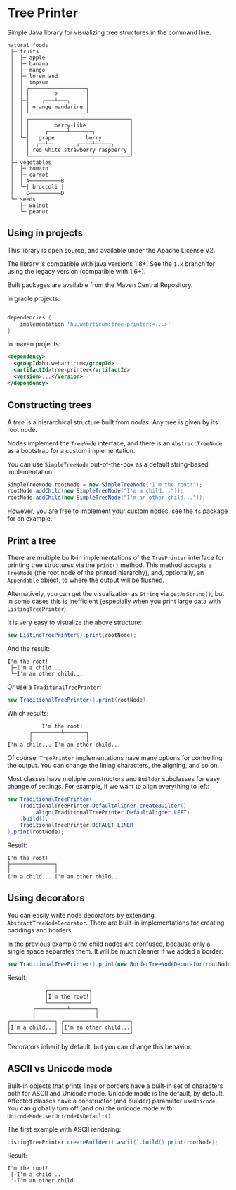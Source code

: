 # Tree Printer

Simple Java library for visualizing tree structures in the command line.

```
natural foods
 ├─ fruits
 │  ├─ apple
 │  ├─ banana
 │  ├─ mango
 │  ├─ lorem and
 │  │  impsum
 │  │ ┌──────────────────┐
 │  │ │        ?         │
 │  ├─│    ┌───┴───┐     │
 │  │ │ orange mandarine │
 │  │ └──────────────────┘
 │  │ ┌────────────────────────────────┐
 │  │ │        berry-like              │
 │  │ │     ┌──────┴───────┐           │
 │  └─│   grape          berry         │
 │    │  ┌──┴─┐       ┌────┴─────┐     │
 │    │ red white strawberry raspberry │
 │    └────────────────────────────────┘
 ├─ vegetables
 │  ├─ tomato
 │  ├─ carrot
 │  │ A──────────B
 │  └─│ broccoli │
 │    C──────────D
 └─ seeds
    ├─ walnut
    └─ peanut
```

## Using in projects

This library is open source, and available under the Apache License V2.

The library is compatible with java versions 1.8+.
See the `1.x` branch for using the legacy version (compatible with 1.6+).

Built packages are available from the Maven Central Repository.

In gradle projects:

```groovy

dependencies {
    implementation 'hu.webrticum:tree-printer:<...>'
}

```

In maven projects:

```xml
<dependency>
  <groupId>hu.webarticum</groupId>
  <artifactId>tree-printer</artifactId>
  <version>...</version>
</dependency>
```

## Constructing trees

A *tree* is a hierarchical structure built from *nodes*. Any tree is given by its root node.

Nodes implement the `TreeNode` interface, and there is an `AbstractTreeNode` as a bootstrap for a custom implementation.

You can use `SimpleTreeNode` out-of-the-box as a default string-based implementation:

```java
SimpleTreeNode rootNode = new SimpleTreeNode("I'm the root!");
rootNode.addChild(new SimpleTreeNode("I'm a child..."));
rootNode.addChild(new SimpleTreeNode("I'm an other child..."));
```

However, you are free to implement your custom nodes, see the `fs` package for an example.

## Print a tree

There are multiple built-in implementations of the `TreePrinter` interface for printing tree structures via the `print()` method. This method accepts a `TreeNode` (the root node of the printed hierarchy), and, optionally, an `Appendable` object, to where the output will be flushed.

Alternatively, you can get the visualization as `String` via `getAsString()`, but in some cases this is inefficient (especially when you print large data with `ListingTreePrinter`).

It is very easy to visualize the above structure:

```java
new ListingTreePrinter().print(rootNode);
```

And the result:

```
I'm the root!
 ├─I'm a child...
 └─I'm an other child...
```

Or use a `TraditinalTreePrinter`:

```java
new TraditionalTreePrinter().print(rootNode);
```

Which results:

```
           I'm the root!
       ┌─────────┴───────┐
       │                 │
I'm a child... I'm an other child...
```

Of course, `TreePrinter` implementations have many options for controlling the output. You can change the lining characters, the aligning, and so on.

Most classes have multiple constructors and `Builder` subclasses for easy change of settings. For example, if we want to align everything to left:

```java
new TraditionalTreePrinter(
    TraditionalTreePrinter.DefaultAligner.createBuilder()
        .align(TraditionalTreePrinter.DefaultAligner.LEFT)
    .build(),
    TraditionalTreePrinter.DEFAULT_LINER
).print(rootNode);
```

Result:

```
I'm the root!
├──────────────┐
│              │
I'm a child... I'm an other child...
```

## Using decorators

You can easily write node decorators by extending `AbstractTreeNodeDecorator`. There are built-in implementations for creating paddings and borders.

In the previous example the child nodes are confused, because only a single space separates them. It will be much cleaner if we added a border:

```java
new TraditionalTreePrinter().print(new BorderTreeNodeDecorator(rootNode));
```

Result:

```
            ┌─────────────┐
            │I'm the root!│
            └─────────────┘
        ┌──────────┴────────┐
        │                   │
┌──────────────┐ ┌─────────────────────┐
│I'm a child...│ │I'm an other child...│
└──────────────┘ └─────────────────────┘
```

Decorators inherit by default, but you can change this behavior.

## ASCII vs Unicode mode

Built-in objects that prints lines or borders have a built-in set of characters both for ASCII and Unicode mode. Unicode mode is the default, by default. Affected classes have a constructor (and builder) parameter `useUnicode`. You can globally turn off (and on) the unicode mode with `UnicodeMode.setUnicodeAsDefault()`.

The first example with ASCII rendering:

```java
ListingTreePrinter.createBuilder().ascii().build().print(rootNode);
```

Result:

```
I'm the root!
 |-I'm a child...
 '-I'm an other child...
 ```
